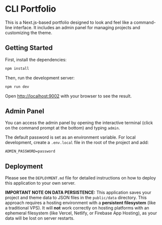 # CLI Portfolio

This is a Next.js-based portfolio designed to look and feel like a command-line interface. It includes an admin panel for managing projects and customizing the theme.

## Getting Started

First, install the dependencies:

```bash
npm install
```

Then, run the development server:

```bash
npm run dev
```

Open [http://localhost:9002](http://localhost:9002) with your browser to see the result.

## Admin Panel

You can access the admin panel by opening the interactive terminal (click on the command prompt at the bottom) and typing `admin`.

The default password is set as an environment variable. For local development, create a `.env.local` file in the root of the project and add:

```
ADMIN_PASSWORD=password
```

## Deployment

Please see the `DEPLOYMENT.md` file for detailed instructions on how to deploy this application to your own server.

**IMPORTANT NOTE ON DATA PERSISTENCE:** This application saves your project and theme data to JSON files in the `public/data` directory. This approach requires a hosting environment with a **persistent filesystem** (like a traditional VPS). It will **not** work correctly on hosting platforms with an ephemeral filesystem (like Vercel, Netlify, or Firebase App Hosting), as your data will be lost on server restarts.

